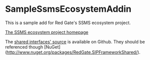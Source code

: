 SampleSsmsEcosystemAddin
========================
This is a sample add for Red Gate's SSMS ecosystem project.

[The SSMS ecosystem project homepage](http://www.red-gate.com/ssmsecosystem)

The [shared interfaces' source](https://github.com/red-gate/SIPFrameworkShared) is available on Github. They should be referenced though [NuGet] (http://www.nuget.org/packages/RedGate.SIPFrameworkShared/).
